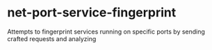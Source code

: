 # net-port-service-fingerprint
Attempts to fingerprint services running on specific ports by sending crafted requests and analyzing
